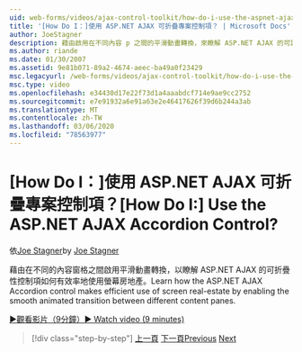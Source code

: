 ```yaml
---
uid: web-forms/videos/ajax-control-toolkit/how-do-i-use-the-aspnet-ajax-accordion-control
title: '[How Do I：]使用 ASP.NET AJAX 可折疊專案控制項？ | Microsoft Docs'
author: JoeStagner
description: 藉由啟用在不同內容 p 之間的平滑動畫轉換，來瞭解 ASP.NET AJAX 的可讓您如何有效率地使用螢幕的控制項 。
ms.author: riande
ms.date: 01/30/2007
ms.assetid: 9e81b071-89a2-4674-aeec-ba49a0f23429
msc.legacyurl: /web-forms/videos/ajax-control-toolkit/how-do-i-use-the-aspnet-ajax-accordion-control
msc.type: video
ms.openlocfilehash: e34430d17e22f73d1a4aaabdcf714e9ae9cc2752
ms.sourcegitcommit: e7e91932a6e91a63e2e46417626f39d6b244a3ab
ms.translationtype: MT
ms.contentlocale: zh-TW
ms.lasthandoff: 03/06/2020
ms.locfileid: "78563977"
---
```

# <a name="how-do-i-use-the-aspnet-ajax-accordion-control"></a><span data-ttu-id="69524-104">[How Do I：]使用 ASP.NET AJAX 可折疊專案控制項？</span><span class="sxs-lookup"><span data-stu-id="69524-104">[How Do I:] Use the ASP.NET AJAX Accordion Control?</span></span>

<span data-ttu-id="69524-105">依[Joe Stagner](https://github.com/JoeStagner)</span><span class="sxs-lookup"><span data-stu-id="69524-105">by [Joe Stagner](https://github.com/JoeStagner)</span></span>

<span data-ttu-id="69524-106">藉由在不同的內容窗格之間啟用平滑動畫轉換，以瞭解 ASP.NET AJAX 的可折疊性控制項如何有效率地使用螢幕房地產。</span><span class="sxs-lookup"><span data-stu-id="69524-106">Learn how the ASP.NET AJAX Accordion control makes efficient use of screen real-estate by enabling the smooth animated transition between different content panes.</span></span>

[<span data-ttu-id="69524-107">&#9654;觀看影片（9分鐘）</span><span class="sxs-lookup"><span data-stu-id="69524-107">&#9654; Watch video (9 minutes)</span></span>](https://channel9.msdn.com/Blogs/ASP-NET-Site-Videos/how-do-i-use-the-aspnet-ajax-accordion-control)

> [!div class="step-by-step"]
> <span data-ttu-id="69524-108">[上一頁](how-do-i-use-the-aspnet-ajax-alwaysvisible-control-extender.md)
> [下一頁](how-do-i-use-the-aspnet-ajax-collapsable-panel-extender.md)</span><span class="sxs-lookup"><span data-stu-id="69524-108">[Previous](how-do-i-use-the-aspnet-ajax-alwaysvisible-control-extender.md)
[Next](how-do-i-use-the-aspnet-ajax-collapsable-panel-extender.md)</span></span>
